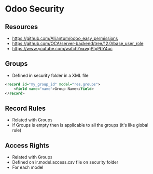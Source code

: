 # Odoo Security

## Resources
- https://github.com/Alliantum/odoo_easy_permissions
- https://github.com/OCA/server-backend/tree/12.0/base_user_role
- https://www.youtube.com/watch?v=wgPtgPbY4uc

## Groups
- Defined in security folder in a XML file
```xml
<record id="my_group_id" model="res.groups">
    <field name="name">Group Name</field>
</record>
```

## Record Rules
- Related with Groups
- If Groups is empty then is applicable to all the groups (it's like global rule)

## Access Rights
- Related with Groups
- Defined on ir.model.access.csv file on security folder
- For each model